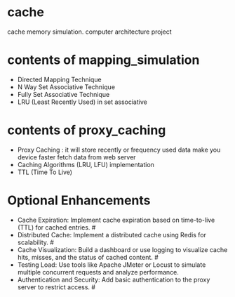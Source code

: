 # cache
cache memory simulation. computer architecture project

# contents of mapping_simulation
- Directed Mapping Technique
- N Way Set Associative Technique
- Fully Set Associative Technique
- LRU (Least Recently Used) in set associative

# contents of proxy_caching
  - Proxy Caching : it will store recently or frequency used data make you device faster fetch data from web server
  - Caching Algorithms (LRU, LFU) implementation
  - TTL (Time To Live)


# Optional Enhancements
- Cache Expiration: Implement cache expiration based on time-to-live (TTL) for cached entries. # 
- Distributed Cache: Implement a distributed cache using Redis for scalability. #
- Cache Visualization: Build a dashboard or use logging to visualize cache hits, misses, and the status of cached content. #
- Testing Load: Use tools like Apache JMeter or Locust to simulate multiple concurrent requests and analyze performance.
- Authentication and Security: Add basic authentication to the proxy server to restrict access. #
